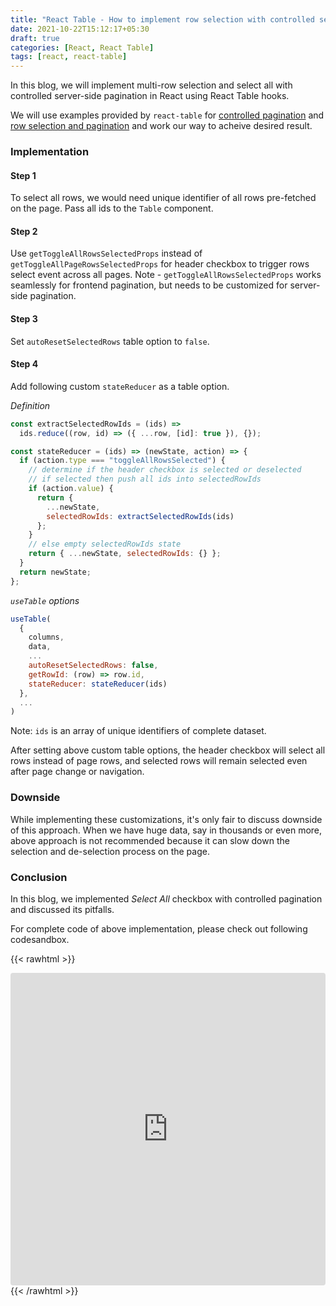 ```yaml
---
title: "React Table - How to implement row selection with controlled server-side pagination"
date: 2021-10-22T15:12:17+05:30
draft: true
categories: [React, React Table]
tags: [react, react-table]
---
```


In this blog,
we will implement
multi-row selection
and select all
with controlled
server-side pagination
in React
using React Table hooks.

We will use
examples provided by
`react-table` for
[controlled pagination](https://react-table.tanstack.com/docs/examples/pagination-controlled)
and
[row selection and pagination](https://react-table.tanstack.com/docs/examples/row-selection-and-pagination)
and work our way to acheive desired result.

### Implementation

#### Step 1
To select all rows,
we would need unique identifier
of all rows pre-fetched
on the page.
Pass all ids to the `Table` component.

#### Step 2
Use `getToggleAllRowsSelectedProps`
instead of `getToggleAllPageRowsSelectedProps`
for header checkbox
to trigger rows select event across
all pages.
Note - `getToggleAllRowsSelectedProps` works
seamlessly for frontend pagination,
but needs to be customized for
server-side pagination.

#### Step 3
Set `autoResetSelectedRows` table option to `false`.

#### Step 4
Add following custom `stateReducer` as a table option.

*Definition*
```js
const extractSelectedRowIds = (ids) =>
  ids.reduce((row, id) => ({ ...row, [id]: true }), {});

const stateReducer = (ids) => (newState, action) => {
  if (action.type === "toggleAllRowsSelected") {
    // determine if the header checkbox is selected or deselected
    // if selected then push all ids into selectedRowIds
    if (action.value) {
      return {
        ...newState,
        selectedRowIds: extractSelectedRowIds(ids)
      };
    }
    // else empty selectedRowIds state
    return { ...newState, selectedRowIds: {} };
  }
  return newState;
};
```

*`useTable` options*
```js
useTable(
  {
    columns,
    data,
    ...
    autoResetSelectedRows: false,
    getRowId: (row) => row.id,
    stateReducer: stateReducer(ids)
  },
  ...
)
```
Note: `ids` is an array of
unique identifiers of complete dataset.

After setting above custom table options,
the header checkbox will select
all rows instead of page rows,
and selected rows will remain
selected even after page change
or navigation.

### Downside
While implementing
these customizations,
it's only fair to discuss
downside of this approach.
When we have huge data,
say in thousands or even more,
above approach is not recommended
because it can slow down the
selection and de-selection process
on the page.

### Conclusion
In this blog,
we implemented
*Select All* checkbox
with controlled pagination
and discussed its pitfalls.

For complete code of above implementation,
please check out following codesandbox.


{{< rawhtml >}}
  <iframe src="https://codesandbox.io/embed/react-table-row-selection-with-server-side-pagination-ygv0s?fontsize=14&hidenavigation=1&theme=dark"
    style="width:100%; height:500px; border:0; border-radius: 4px; overflow:hidden;"
    title="react-table-row-selection-with-server-side-pagination"
    allow="accelerometer; ambient-light-sensor; camera; encrypted-media; geolocation; gyroscope; hid; microphone; midi; payment; usb; vr; xr-spatial-tracking"
    sandbox="allow-forms allow-modals allow-popups allow-presentation allow-same-origin allow-scripts"
  ></iframe>
{{< /rawhtml >}}
